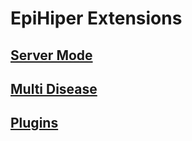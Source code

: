 # EpiHiper Extensions


## [Server Mode](server.md)

## [Multi Disease](multi-disease.md)

## [Plugins](plugins.md)
